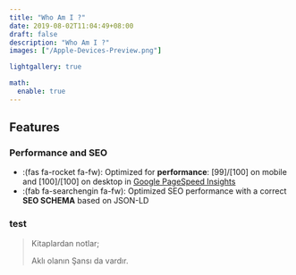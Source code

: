 ```yaml
---
title: "Who Am I ?"
date: 2019-08-02T11:04:49+08:00
draft: false
description: "Who Am I ?"
images: ["/Apple-Devices-Preview.png"]

lightgallery: true

math:
  enable: true
---
```




## Features

### Performance and SEO

* :(fas fa-rocket fa-fw): Optimized for **performance**: [99]/[100] on mobile and [100]/[100] on desktop in [Google PageSpeed Insights](https://developers.google.com/speed/pagespeed/insights)
* :(fab fa-searchengin fa-fw): Optimized SEO performance with a correct **SEO SCHEMA** based on JSON-LD
### test



> Kitaplardan notlar;
>
>
>Aklı olanın Şansı da vardır.
